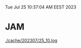 Tue Jul 25 10:37:04 AM EEST 2023
# JAM
<a href='./cache/202307/25_10.log'>./cache/202307/25_10.log</a>

